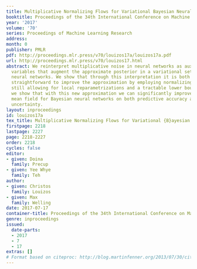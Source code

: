 ```yaml
---
title: Multiplicative Normalizing Flows for Variational Bayesian Neural Networks
booktitle: Proceedings of the 34th International Conference on Machine Learning
year: '2017'
volume: '70'
series: Proceedings of Machine Learning Research
address: 
month: 0
publisher: PMLR
pdf: http://proceedings.mlr.press/v70/louizos17a/louizos17a.pdf
url: http://proceedings.mlr.press/v70/louizos17.html
abstract: We reinterpret multiplicative noise in neural networks as auxiliary random
  variables that augment the approximate posterior in a variational setting for Bayesian
  neural networks. We show that through this interpretation it is both efficient and
  straightforward to improve the approximation by employing normalizing flows while
  still allowing for local reparametrizations and a tractable lower bound. In experiments
  we show that with this new approximation we can significantly improve upon classical
  mean field for Bayesian neural networks on both predictive accuracy as well as predictive
  uncertainty.
layout: inproceedings
id: louizos17a
tex_title: Multiplicative Normalizing Flows for Variational {B}ayesian Neural Networks
firstpage: 2218
lastpage: 2227
page: 2218-2227
order: 2218
cycles: false
editor:
- given: Doina
  family: Precup
- given: Yee Whye
  family: Teh
author:
- given: Christos
  family: Louizos
- given: Max
  family: Welling
date: 2017-07-17
container-title: Proceedings of the 34th International Conference on Machine Learning
genre: inproceedings
issued:
  date-parts:
  - 2017
  - 7
  - 17
extras: []
# Format based on citeproc: http://blog.martinfenner.org/2013/07/30/citeproc-yaml-for-bibliographies/
---
```

